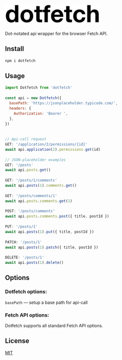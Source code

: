 <h1>
	<img src="./.github/dotfetch.svg" height="60" />
</h1>

Dot-notated api wrapper for the browser Fetch API.

## Install

```bash
npm i dotfetch
```

## Usage

```js
import Dotfetch from 'dotfetch'

const api = new Dotfetch({
  basePath: 'https://jsonplaceholder.typicode.com/',
  headers: {
    Authorization: 'Bearer ',
  },
})


// Api-call request
GET: '/application/2/permissions/{id}'
await api.application(2).permissions.get(id)

// JSON-placeholder examples
GET: '/posts'
await api.posts.get()

GET: '/posts/1/comments'
await api.posts(1).comments.get()

GET: '/posts/comments/1'
await api.posts.comments.get(1)

POST: '/posts/comments'
await api.posts.comments.post({ title, postId })

PUT: '/posts/1'
await api.posts(1).put({ title, postId })

PATCH: '/posts/1'
await api.posts(1).patch({ title, postId })

DELETE: '/posts/1'
await api.posts(1).delete()
```

## Options

### Dotfetch options:

`basePath` — setup a base path for api-call

### Fetch API options:

Dotfetch supports all standard Fetch API options.

## License

[MIT](https://github.com/ruslankonev/dotfetch/blob/main/LICENSE)
